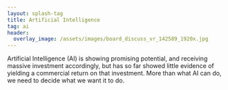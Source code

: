 ```yaml
---
layout: splash-tag
title: Artificial Intelligence
tag: ai
header:
  overlay_image: /assets/images/board_discuss_vr_142589_1920x.jpg
---
```


Artificial Intelligence (AI) is showing promising potential, and receiving massive investment accordingly, but has so far showed little evidence of yielding a commercial return on that investment.
More than what AI can do, we need to decide what we want it to do.
